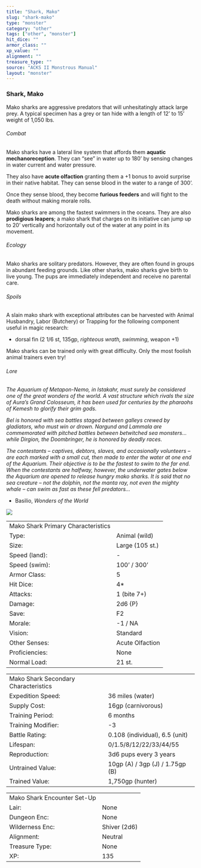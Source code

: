 ```yaml
---
title: "Shark, Mako"
slug: "shark-mako"
type: "monster"
category: "other"
tags: ["other", "monster"]
hit_dice: ""
armor_class: ""
xp_value: ""
alignment: ""
treasure_type: ""
source: "ACKS II Monstrous Manual"
layout: "monster"
---
```


### Shark, Mako

Mako sharks are aggressive predators that will unhesitatingly attack large prey. A typical specimen
has a grey or tan hide with a length of 12’ to 15’ weight of 1,050 lbs.

###### Combat

Mako sharks have a lateral line system that affords them **aquatic mechanoreception**. They can
“see” in water up to 180’ by sensing changes in water current and water pressure.

They also have **acute olfaction** granting them a +1 bonus to avoid surprise in their native
habitat. They can sense blood in the water to a range of 300’.

Once they sense blood, they become **furious feeders** and will fight to the death without making
morale rolls.

Mako sharks are among the fastest swimmers in the oceans. They are also **prodigious leapers**; a
mako shark that charges on its initiative can jump up to 20’ vertically and horizontally out of the
water at any point in its movement.

###### Ecology

Mako sharks are solitary predators. However, they are often found in groups in abundant feeding
grounds. Like other sharks, mako sharks give birth to live young. The pups are immediately
independent and receive no parental care.

###### Spoils

A slain mako shark with exceptional attributes can be harvested with Animal Husbandry, Labor
(Butchery) or Trapping for the following component useful in magic research:

* dorsal fin (2 1/6 st, 135gp, *righteous wrath, swimming*, weapon +1)

Mako sharks can be trained only with great difficulty. Only the most foolish animal trainers even
try!

###### Lore

*The Aquarium of Metapon-Nemo, in Istakahr, must surely be considered one of the great wonders of
the world. A vast structure which rivals the size of Aura’s Grand Colosseum, it has been used for
centuries by the pharaohs of Kemesh to glorify their grim gods.*

*Bel is honored with sea battles staged between galleys crewed by gladiators, who must win or
drown. Nargund and Lammala are commemorated with pitched battles between betwitched sea monsters…
while Dirgion, the Doombringer, he is honored by deadly races.*

*The contestants – captives, debtors, slaves, and occasionally volunteers – are each marked with a
small cut, then made to enter the water at one end of the Aquarium. Their objective is to be the
fastest to swim to the far end. When the contestants are halfway, however, the underwater gates
below the Aquarium are opened to release hungry mako sharks. It is said that no sea creature – not
the dolphin, not the manta ray, not even the mighty whale – can swim as fast as these fell
predators…*

* Basilio, *Wonders of the World*

![](data:image/png;base64...)

|  |  |
| --- | --- |
| Mako Shark Primary Characteristics | |
| Type: | Animal (wild) |
| Size: | Large (105 st.) |
| Speed (land): | - |
| Speed (swim): | 100’ / 300’ |
| Armor Class: | 5 |
| Hit Dice: | 4\* |
| Attacks: | 1 (bite 7+) |
| Damage: | 2d6 {P} |
| Save: | F2 |
| Morale: | -1 / NA |
| Vision: | Standard |
| Other Senses: | Acute Olfaction |
| Proficiencies: | None |
| Normal Load: | 21 st. |

|  |  |
| --- | --- |
| Mako Shark Secondary Characteristics | |
| Expedition Speed: | 36 miles (water) |
| Supply Cost: | 16gp (carnivorous) |
| Training Period: | 6 months |
| Training Modifier: | -3 |
| Battle Rating: | 0.108 (individual), 6.5 (unit) |
| Lifespan: | 0/1.5/8/12/22/33/44/55 |
| Reproduction: | 3d6 pups every 3 years |
| Untrained Value: | 10gp (A) / 3gp (J) / 1.75gp (B) |
| Trained Value: | 1,750gp (hunter) |

|  |  |
| --- | --- |
| Mako Shark Encounter Set-Up | |
| Lair: | None |
| Dungeon Enc: | None |
| Wilderness Enc: | Shiver (2d6) |
| Alignment: | Neutral |
| Treasure Type: | None |
| XP: | 135 |
